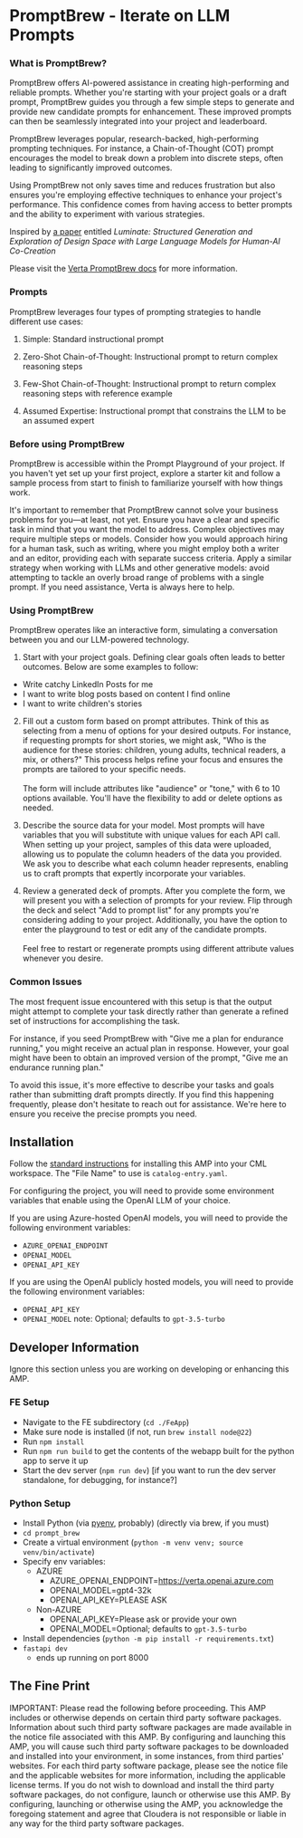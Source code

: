 # PromptBrew - Iterate on LLM Prompts

### What is PromptBrew?

PromptBrew offers AI-powered assistance in creating high-performing and reliable prompts. Whether you're starting with your project goals or a draft prompt, PromptBrew guides you through a few simple steps to generate and provide new candidate prompts for enhancement. These improved prompts can then be seamlessly integrated into your project and leaderboard.

PromptBrew leverages popular, research-backed, high-performing prompting techniques. For instance, a Chain-of-Thought (COT) prompt encourages the model to break down a problem into discrete steps, often leading to significantly improved outcomes.

Using PromptBrew not only saves time and reduces frustration but also ensures you're employing effective techniques to enhance your project's performance. This confidence comes from having access to better prompts and the ability to experiment with various strategies.

Inspired by [a paper](<(https://arxiv.org/abs/2310.12953)>) entitled <i>Luminate: Structured Generation and Exploration of Design Space with Large Language Models for Human-AI Co-Creation</i>

Please visit the [Verta PromptBrew docs](https://docs.verta.ai/verta-workbench-documentation/workbench-features/autoprompt-automatic-prompt-generation) for more information.

### Prompts

PromptBrew leverages four types of prompting strategies to handle different use cases:

1. Simple: Standard instructional prompt

2. Zero-Shot Chain-of-Thought: Instructional prompt to return complex reasoning steps

3. Few-Shot Chain-of-Thought: Instructional prompt to return complex reasoning steps with reference example

4. Assumed Expertise: Instructional prompt that constrains the LLM to be an assumed expert

### Before using PromptBrew

PromptBrew is accessible within the Prompt Playground of your project. If you haven't yet set up your first project, explore a starter kit and follow a sample process from start to finish to familiarize yourself with how things work.

It's important to remember that PromptBrew cannot solve your business problems for you—at least, not yet. Ensure you have a clear and specific task in mind that you want the model to address. Complex objectives may require multiple steps or models. Consider how you would approach hiring for a human task, such as writing, where you might employ both a writer and an editor, providing each with separate success criteria. Apply a similar strategy when working with LLMs and other generative models: avoid attempting to tackle an overly broad range of problems with a single prompt. If you need assistance, Verta is always here to help.

### Using PromptBrew

PromptBrew operates like an interactive form, simulating a conversation between you and our LLM-powered technology.

1. Start with your project goals. Defining clear goals often leads to better outcomes. Below are some examples to follow:

- Write catchy LinkedIn Posts for me
- I want to write blog posts based on content I find online
- I want to write children's stories

2. Fill out a custom form based on prompt attributes. Think of this as selecting from a menu of options for your desired outputs. For instance, if requesting prompts for short stories, we might ask, "Who is the audience for these stories: children, young adults, technical readers, a mix, or others?" This process helps refine your focus and ensures the prompts are tailored to your specific needs. </br></br>
   The form will include attributes like "audience" or "tone," with 6 to 10 options available. You'll have the flexibility to add or delete options as needed.

3. Describe the source data for your model. Most prompts will have variables that you will substitute with unique values for each API call. When setting up your project, samples of this data were uploaded, allowing us to populate the column headers of the data you provided. We ask you to describe what each column header represents, enabling us to craft prompts that expertly incorporate your variables.

4. Review a generated deck of prompts. After you complete the form, we will present you with a selection of prompts for your review. Flip through the deck and select "Add to prompt list" for any prompts you're considering adding to your project. Additionally, you have the option to enter the playground to test or edit any of the candidate prompts. </br></br> Feel free to restart or regenerate prompts using different attribute values whenever you desire.

### Common Issues

The most frequent issue encountered with this setup is that the output might attempt to complete your task directly rather than generate a refined set of instructions for accomplishing the task.

For instance, if you seed PromptBrew with "Give me a plan for endurance running," you might receive an actual plan in response. However, your goal might have been to obtain an improved version of the prompt, "Give me an endurance running plan."

To avoid this issue, it's more effective to describe your tasks and goals rather than submitting draft prompts directly. If you find this happening frequently, please don't hesitate to reach out for assistance. We're here to ensure you receive the precise prompts you need.

## Installation

Follow the [standard instructions](https://docs.cloudera.com/machine-learning/cloud/applied-ml-prototypes/topics/ml-amp-add-catalog.html) for installing this AMP into your CML workspace.
The "File Name" to use is `catalog-entry.yaml`.

For configuring the project, you will need to provide some environment variables that enable using the OpenAI LLM of your choice.

If you are using Azure-hosted OpenAI models, you will need to provide the following environment variables:

- `AZURE_OPENAI_ENDPOINT`
- `OPENAI_MODEL`
- `OPENAI_API_KEY`

If you are using the OpenAI publicly hosted models, you will need to provide the following environment variables:

- `OPENAI_API_KEY`
- `OPENAI_MODEL` note: Optional; defaults to `gpt-3.5-turbo`

## Developer Information

Ignore this section unless you are working on developing or enhancing this AMP.

### FE Setup

- Navigate to the FE subdirectory (`cd ./FeApp`)
- Make sure node is installed (if not, run `brew install node@22`)
- Run `npm install`
- Run `npm run build` to get the contents of the webapp built for the python app to serve it up
- Start the dev server (`npm run dev`) [if you want to run the dev server standalone, for debugging, for instance?]

### Python Setup

- Install Python (via [pyenv](https://github.com/pyenv/pyenv), probably) (directly via brew, if you must)
- `cd prompt_brew`
- Create a virtual environment (`python -m venv venv; source venv/bin/activate`)
- Specify env variables:
  - AZURE
    - AZURE_OPENAI_ENDPOINT=https://verta.openai.azure.com
    - OPENAI_MODEL=gpt4-32k
    - OPENAI_API_KEY=PLEASE ASK
  - Non-AZURE
    - OPENAI_API_KEY=Please ask or provide your own
    - OPENAI_MODEL=Optional; defaults to `gpt-3.5-turbo`
- Install dependencies (`python -m pip install -r requirements.txt`)
- `fastapi dev`
  - ends up running on port 8000

## The Fine Print

IMPORTANT: Please read the following before proceeding. This AMP includes or otherwise depends on certain third party software packages. Information about such third party software packages are made available in the notice file associated with this AMP. By configuring and launching this AMP, you will cause such third party software packages to be downloaded and installed into your environment, in some instances, from third parties' websites. For each third party software package, please see the notice file and the applicable websites for more information, including the applicable license terms. If you do not wish to download and install the third party software packages, do not configure, launch or otherwise use this AMP. By configuring, launching or otherwise using the AMP, you acknowledge the foregoing statement and agree that Cloudera is not responsible or liable in any way for the third party software packages.
